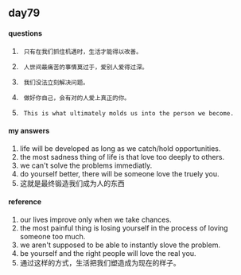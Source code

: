 ## day79

#### questions

1.      只有在我们抓住机遇时，生活才能得以改善。  

2.      人世间最痛苦的事情莫过于，爱别人爱得过深。

3.      我们没法立刻解决问题。

4.      做好你自己，会有对的人爱上真正的你。

5.      This is what ultimately molds us into the person we become.

#### my answers

1. life will be developed as long as we catch/hold opportunities.
2. the most sadness thing of life is that love too deeply to others.
3. we can't solve the problems immediatly.
4. do yourself better, there will be someone love the truely you.
5. 这就是最终锻造我们成为人的东西

#### reference

1. our lives improve only when we take chances.
2. the most painful thing is losing yourself in the process of loving someone too much.
3. we aren't supposed to be able to instantly slove the problem.
4. be yourself and the right people will love the real you.
5. 通过这样的方式，生活把我们塑造成为现在的样子。
